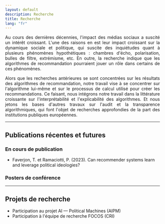 ```yaml
---
layout: default
description: Recherche
title: Recherche
lang: "fr"
---
```


<div style="text-align: justify">

<p> Au cours des dernières décennies, l'impact des médias sociaux a suscité un intérêt croissant. L'une des raisons en est leur impact croissant sur la dynamique sociale et politique, qui suscite des inquiétudes quant à plusieurs phénomènes hypothétiques : chambres d'écho, polarisation, bulles de filtre, extrémisme, etc. En outre, la recherche indique que les algorithmes de recommandation pourraient jouer un rôle dans certains de ces phénomènes. </p>

<p> Alors que les recherches antérieures se sont concentrées sur les résultats des algorithmes de recommandation, notre travail vise à se concentrer sur l'algorithme lui-même et sur le processus de calcul utilisé pour créer les recommandations. Ce faisant, nous intégrons notre travail dans la littérature croissante sur l'interprétabilité et l'explicabilité des algorithmes. Et nous jetons les bases d'autres travaux sur l'audit et la transparence algorithmiques, qui font l'objet de recherches approfondies de la part des institutions publiques européennes. </p>

</div>

---

## Publications récentes et futures

### En cours de publication

* Faverjon, T. et Ramaciotti, P. (2023). Can recommender systems learn and leverage political ideologies?

### Posters de conférence

---

## Projets de recherche

* Participation au projet AI — Political Machines (AIPM)
* Participation à l'équipe de recherche FOCOS (CRI)